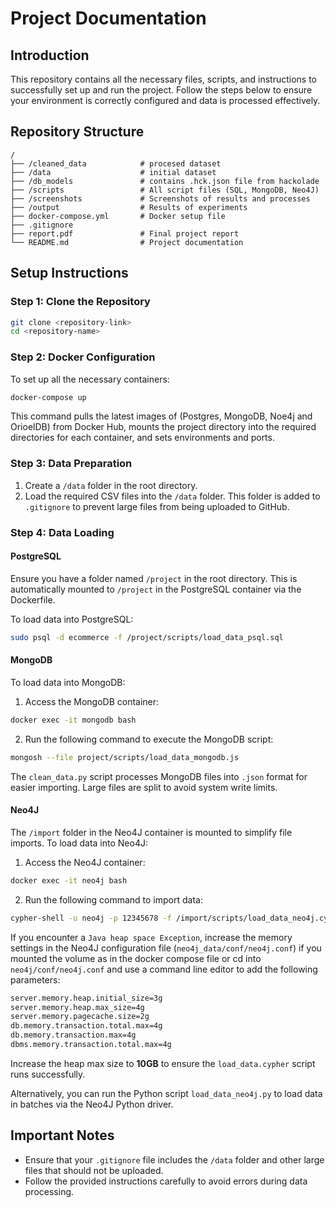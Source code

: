 # Project Documentation

## Introduction
This repository contains all the necessary files, scripts, and instructions to successfully set up and run the project. Follow the steps below to ensure your environment is correctly configured and data is processed effectively.

## Repository Structure
```
/
├── /cleaned_data            # procesed dataset
├── /data                    # initial dataset 
├── /db_models               # contains .hck.json file from hackolade
├── /scripts                 # All script files (SQL, MongoDB, Neo4J)
├── /screenshots             # Screenshots of results and processes
├── /output                  # Results of experiments
├── docker-compose.yml       # Docker setup file
├── .gitignore
├── report.pdf               # Final project report
└── README.md                # Project documentation
```

## Setup Instructions

### Step 1: Clone the Repository
```bash
git clone <repository-link>
cd <repository-name>
```

### Step 2: Docker Configuration
To set up all the necessary containers:
```bash
docker-compose up
```
This command pulls the latest images of (Postgres, MongoDB, Noe4j and OrioelDB) from Docker Hub, mounts the project directory into the required directories for each container, and sets environments and ports.

### Step 3: Data Preparation
1. Create a `/data` folder in the root directory.
2. Load the required CSV files into the `/data` folder. This folder is added to `.gitignore` to prevent large files from being uploaded to GitHub.

### Step 4: Data Loading
#### PostgreSQL
Ensure you have a folder named `/project` in the root directory. This is automatically mounted to `/project` in the PostgreSQL container via the Dockerfile.

To load data into PostgreSQL:
```bash
sudo psql -d ecommerce -f /project/scripts/load_data_psql.sql
```

#### MongoDB
To load data into MongoDB:
1. Access the MongoDB container:
```bash
docker exec -it mongodb bash
```
2. Run the following command to execute the MongoDB script:
```bash
mongosh --file project/scripts/load_data_mongodb.js
```

The `clean_data.py` script processes MongoDB files into `.json` format for easier importing. Large files are split to avoid system write limits.

#### Neo4J
The `/import` folder in the Neo4J container is mounted to simplify file imports. To load data into Neo4J:
1. Access the Neo4J container:
```bash
docker exec -it neo4j bash
```
2. Run the following command to import data:
```bash
cypher-shell -u neo4j -p 12345678 -f /import/scripts/load_data_neo4j.cypher
```

If you encounter a `Java heap space Exception`, increase the memory settings in the Neo4J configuration file (`neo4j_data/conf/neo4j.conf`) if you mounted the volume as in the docker compose file or cd into `neo4j/conf/neo4j.conf` and use a command line editor to add the following parameters:
```bash
server.memory.heap.initial_size=3g
server.memory.heap.max_size=4g
server.memory.pagecache.size=2g
db.memory.transaction.total.max=4g
db.memory.transaction.max=4g
dbms.memory.transaction.total.max=4g
```

Increase the heap max size to **10GB** to ensure the `load_data.cypher` script runs successfully.

Alternatively, you can run the Python script `load_data_neo4j.py` to load data in batches via the Neo4J Python driver.

## Important Notes
- Ensure that your `.gitignore` file includes the `/data` folder and other large files that should not be uploaded.
- Follow the provided instructions carefully to avoid errors during data processing.


